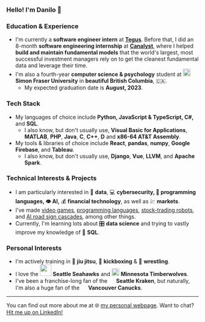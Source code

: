 ### Hello! I'm Danilo 👋

### Education & Experience

- I'm currently a **software engineer intern** at [**Tegus**](https://www.tegus.com). Before that, I did an 8-month **software engineering internship** at [**Canalyst**](https://canalyst.com/), where I helped **build and maintain fundamental models** that the world's largest, most successful investment managers rely on to get the cleanest fundamental data and leverage their time.
- I'm also a fourth-year **computer science & psychology** student at <img src="https://user-images.githubusercontent.com/8854152/143653458-d5ed852c-692e-43bc-824b-07c3c7ade805.png" width="20"/> **Simon Fraser University** in **beautiful British Columbia**, :canada:.
  - My expected graduation date is **August, 2023**.

### Tech Stack

- My languages of choice include **Python, JavaScript & TypeScript, C#,** and **SQL**.
  - I also know, but don't usually use, **Visual Basic for Applications**, **MATLAB**, **PHP**, **Java**, **C**, **C++**, **D** and **x86-64 AT&T Assembly**.
- My tools & libraries of choice include **React**, **pandas**, **numpy**, **Google Firebase**, and **Tableau**.
  - I also know, but don't usually use, **Django**, **Vue**, **LLVM**, and **Apache Spark**.

### Technical Interests & Projects

- I am particularly interested in 📰 **data**, :computer: **cybersecurity, :pencil: programming languages, :eye: AI,** :moneybag: **financial technology**, as well as 💹 **markets**. 
- I've made [video games](https://github.com/danilolekovic/pitfall), [programming languages](https://github.com/danilolekovic/iode), [stock-trading robots](https://github.com/danilolekovic/Butler), and [AI road sign cascades](https://github.com/danilolekovic/haar-negative), among other things.
- Currently, I'm learning lots about 🎛️ **data science** and trying to vastly improve my knowledge of 🐬 **SQL**.

### Personal Interests

- I'm actively training in 🥋 **jiu jitsu**, 🥊 **kickboxing** & 🤼 **wrestling**.
- I love the <img src="https://cdn.freebiesupply.com/images/large/2x/seattle-seahawks-logo-transparent.png" width="30"/> **Seattle Seahawks** and <img src="https://www.cbssports.com/bundles/sportsmediacss/images/team-logos/nba/alt/light/MIN.svg" width="20"/> **Minnesota Timberwolves**.
- I've been a franchise-long fan of the <img src="https://user-images.githubusercontent.com/8854152/143652891-a44decbe-9180-4d0a-9b65-b95275add7c5.png" width="15"/> **Seattle Kraken**, but naturally, I'm also a huge fan of the <img src="https://upload.wikimedia.org/wikipedia/en/thumb/3/3a/Vancouver_Canucks_logo.svg/1200px-Vancouver_Canucks_logo.svg.png" width="15"/> **Vancouver Canucks**.

<hr />

You can find out more about me at 🌐 [my personal webpage](http://danilolekovic.com/). Want to chat? [Hit me up on LinkedIn!](https://www.linkedin.com/in/danilo-lekovic/)
